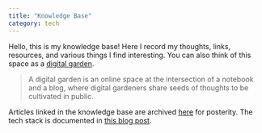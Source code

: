 ```yaml
---
title: "Knowledge Base"
category: tech
---
```


Hello, this is my knowledge base! Here I record my thoughts, links, resources,
and various things I find interesting. You can also think of this space as a
[digital garden](https://nesslabs.com/digital-garden-set-up).

> A digital garden is an online space at the intersection of a notebook and a
> blog, where digital gardeners share seeds of thoughts to be cultivated in
> public.

Articles linked in the knowledge base are archived
[here](https://github.com/benjaminheng/link-archive) for posterity. The tech
stack is documented in [this blog post](https://hbenjamin.com/post/knowledge-base/).

